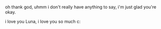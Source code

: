 oh thank god, uhmm i don't really have anything to say, i'm just glad you're okay.

i love you Luna, i love you so much c:
